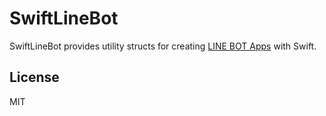 # SwiftLineBot

SwiftLineBot provides utility structs for creating [LINE BOT Apps](https://developers.line.me/bot-api/overview) with Swift.

## License

MIT
